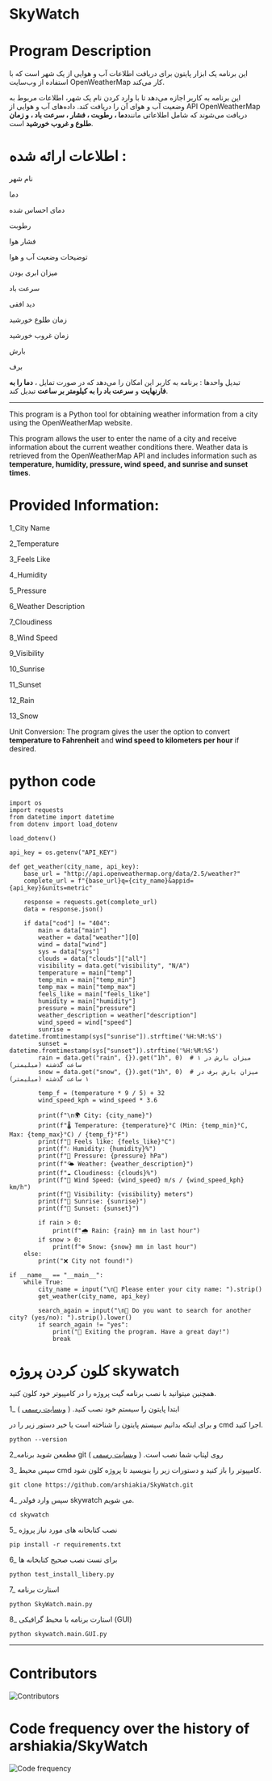 # SkyWatch

# Program Description

این برنامه یک ابزار پایتون برای دریافت اطلاعات آب و هوایی از یک شهر است که با استفاده از وب‌سایت OpenWeatherMap کار می‌کند.

این برنامه به کاربر اجازه می‌دهد تا با وارد کردن نام یک شهر، اطلاعات مربوط به وضعیت آب و هوای آن را دریافت کند.
داده‌های آب و هوایی از API OpenWeatherMap دریافت می‌شوند که شامل اطلاعاتی مانند**دما ، رطوبت ، فشار ، سرعت باد ، و زمان طلوع و غروب خورشید** است.

# اطلاعات ارائه شده :

نام شهر

دما

دمای احساس شده

رطوبت

فشار هوا

توضیحات وضعیت آب و هوا

میزان ابری بودن

سرعت باد

دید افقی

زمان طلوع خورشید

زمان غروب خورشید

بارش

برف

تبدیل واحدها :
برنامه به کاربر این امکان را می‌دهد که در صورت تمایل ، **دما را به فارنهایت** و **سرعت باد را به کیلومتر بر ساعت** تبدیل کند.

---


This program is a Python tool for obtaining weather information from a city using the OpenWeatherMap website.

This program allows the user to enter the name of a city and receive information about the current weather conditions there. Weather data is retrieved from the OpenWeatherMap API and includes information such as **temperature, humidity, pressure, wind speed, and sunrise and sunset times**.

# Provided Information:

1_City Name

2_Temperature

3_Feels Like

4_Humidity

5_Pressure

6_Weather Description

7_Cloudiness

8_Wind Speed

9_Visibility

10_Sunrise

11_Sunset

12_Rain 

13_Snow

Unit Conversion:
The program gives the user the option to convert **temperature to Fahrenheit** and **wind speed to kilometers per hour** if desired.

# python code
```
import os
import requests
from datetime import datetime
from dotenv import load_dotenv

load_dotenv()

api_key = os.getenv("API_KEY")

def get_weather(city_name, api_key):
    base_url = "http://api.openweathermap.org/data/2.5/weather?"
    complete_url = f"{base_url}q={city_name}&appid={api_key}&units=metric"

    response = requests.get(complete_url)
    data = response.json()

    if data["cod"] != "404":
        main = data["main"]
        weather = data["weather"][0]
        wind = data["wind"]
        sys = data["sys"]
        clouds = data["clouds"]["all"]
        visibility = data.get("visibility", "N/A")
        temperature = main["temp"]
        temp_min = main["temp_min"]
        temp_max = main["temp_max"]
        feels_like = main["feels_like"]
        humidity = main["humidity"]
        pressure = main["pressure"]
        weather_description = weather["description"]
        wind_speed = wind["speed"]
        sunrise = datetime.fromtimestamp(sys["sunrise"]).strftime('%H:%M:%S')
        sunset = datetime.fromtimestamp(sys["sunset"]).strftime('%H:%M:%S')
        rain = data.get("rain", {}).get("1h", 0)  # میزان بارش در ۱ ساعت گذشته (میلیمتر)
        snow = data.get("snow", {}).get("1h", 0)  # میزان بارش برف در ۱ ساعت گذشته (میلیمتر)

        temp_f = (temperature * 9 / 5) + 32
        wind_speed_kph = wind_speed * 3.6

        print(f"\n🌍 City: {city_name}")
        print(f"🌡️ Temperature: {temperature}°C (Min: {temp_min}°C, Max: {temp_max}°C) / {temp_f}°F")
        print(f"🤒 Feels like: {feels_like}°C")
        print(f"💧 Humidity: {humidity}%")
        print(f"📏 Pressure: {pressure} hPa")
        print(f"🌤️ Weather: {weather_description}")
        print(f"☁️ Cloudiness: {clouds}%")
        print(f"💨 Wind Speed: {wind_speed} m/s / {wind_speed_kph} km/h")
        print(f"👀 Visibility: {visibility} meters")
        print(f"🌅 Sunrise: {sunrise}")
        print(f"🌇 Sunset: {sunset}")

        if rain > 0:
            print(f"🌧️ Rain: {rain} mm in last hour")
        if snow > 0:
            print(f"❄️ Snow: {snow} mm in last hour")
    else:
        print("❌ City not found!")

if __name__ == "__main__":
    while True:
        city_name = input("\n🔎 Please enter your city name: ").strip()
        get_weather(city_name, api_key)

        search_again = input("\n🔄 Do you want to search for another city? (yes/no): ").strip().lower()
        if search_again != "yes":
            print("👋 Exiting the program. Have a great day!")
            break
```
# کلون کردن پروژه skywatch 

همچنین میتوانید با نصب برنامه گیت  پروژه را در کامپیوتر خود کلون کنید.

1_ ابتدا پایتون را سیستم خود نصب کنید. ( [وبسایت رسمی](https://www.python.org/downloads/)  )

و برای اینکه بدانیم سیستم پایتون را شناخته است یا خیر دستور زیر را در cmd اجرا کنید.
```
python --version
```
2_مطمعن شوید برنامه git روی لپتاپ شما نصب است. ( [وبسایت رسمی](https://git-scm.com/downloads)  )


3_ سپس محیط cmd کامپیوتر را باز کنید و دستورات زیر را بنویسید تا پروژه کلون شود.
```
git clone https://github.com/arshiakia/SkyWatch.git
```
4_ سپس وارد فولدر skywatch می شویم.
```
cd skywatch
```
5_ نصب کتابخانه های مورد نیاز پروژه
```
pip install -r requirements.txt
```

6_ برای تست نصب صحیح کتابخانه ها
```
python test_install_libery.py
```
7_ استارت برنامه
```
python SkyWatch.main.py
```
8_ استارت برنامه با محیط گرافیکی (GUI)
```
python skywatch.main.GUI.py
```

---

# Contributors
![Contributors](https://github.com/user-attachments/assets/e45e22ae-3ccf-4f0e-a3f3-9ee94fde193c)

# Code frequency over the history of arshiakia/SkyWatch
![Code frequency](https://github.com/user-attachments/assets/09e3c421-ee5d-40b9-9fa4-0862b6e26318)


